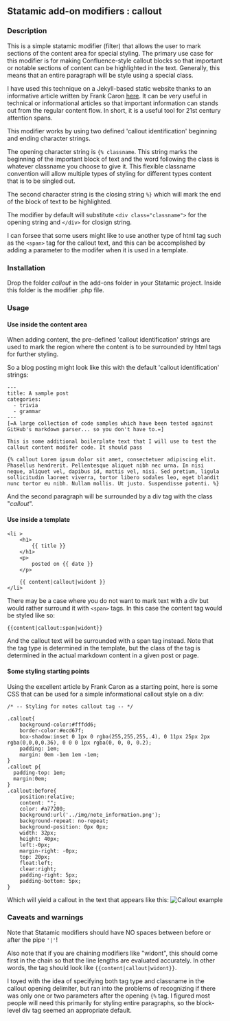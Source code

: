 ## Statamic add-on modifiers : callout

### Description

This is a simple statamic modifier (filter) that allows the user to mark sections of the content area for special styling. The primary use case for this modifier is for making Confluence-style callout blocks so that important or notable sections of content can be highlighted in the text. Generally, this means that an entire paragraph will be style using a special class.

I have used this technique on a Jekyll-based static website thanks to an informative article written by Frank Caron [here](http://frankcaron.com/Flogger/?p=5163). It can be very useful in technical or informational articles so that important information can stands out from the regular content flow. In short, it is a useful tool for 21st century attention spans.

This modifier works by using two defined 'callout identification' beginning and ending character strings.  

The opening character string is ```{% classname```. This string marks the beginning of the important block of text and the word following the class is whatever classname you choose to give it. This flexible classname convention will allow multiple types of styling for different types content that is to be singled out.

The second character string is the closing string ```%}``` which will mark the end of the block of text to be highlighted. 

The modifier by default will substitute ```<div class="classname">``` for the opening string and ```</div>``` for closign string.

I can forsee that some users might like to use another type of html tag such as the ```<span>``` tag for the callout text, and this can be accomplished by adding a parameter to the modifer when it is used in a template.

### Installation

Drop the folder *callout* in the add-ons folder in your Statamic project. Inside this folder is the modifier .php file. 

### Usage

#### Use inside the content area

When adding content, the pre-defined 'callout identification' strings are used to mark the region where the content is to be surrounded by html tags for further styling.

So a blog posting might look like this with the default 'callout identification' strings:

```
---
title: A sample post
categories:
  - trivia
  - grammar
---
[=A large collection of code samples which have been tested against GitHub's markdown parser... so you don't have to.=]

This is some additional boilerplate text that I will use to test the callout content modifer code. It should pass

{% callout Lorem ipsum dolor sit amet, consectetuer adipiscing elit. Phasellus hendrerit. Pellentesque aliquet nibh nec urna. In nisi neque, aliquet vel, dapibus id, mattis vel, nisi. Sed pretium, ligula sollicitudin laoreet viverra, tortor libero sodales leo, eget blandit nunc tortor eu nibh. Nullam mollis. Ut justo. Suspendisse potenti. %} 
```
And the second paragraph will be surrounded by a div tag with the class "*callout*".


#### Use inside a template


```
<li >
	<h1>
		{{ title }}
	</h1>
	<p>
		posted on {{ date }}
	</p>
	
	{{ content|callout|widont }}
</li>
```

There may be a case where you do not want to mark text with a div but would rather surround it with ```<span>``` tags. In this case the content tag would be styled like so:

```
{{content|callout:span|widont}}
```
And the callout text will be surrounded with a span tag instead. Note that the tag type is determined in the template, but the class of the tag is determined in the actual markdown content in a given post or page.


#### Some styling starting points

Using the excellent article by Frank Caron as a starting point, here is some CSS that can be used for a simple informational callout style on a div:
```
/* -- Styling for notes callout tag -- */

.callout{
    background-color:#fffdd6;
    border-color:#ecd67f;
    box-shadow:inset 0 1px 0 rgba(255,255,255,.4), 0 11px 25px 2px rgba(0,0,0,0.36), 0 0 0 1px rgba(0, 0, 0, 0.2);
	padding: 1em;
    margin: 0em -1em 1em -1em;
}
.callout p{
  padding-top: 1em;
  margin:0em;
}
.callout:before{
    position:relative;
    content: ""; 
    color: #a77200;
    background:url('../img/note_information.png');
    background-repeat: no-repeat;
    background-position: 0px 0px;
    width: 32px;
    height: 40px;
    left:-0px;
    margin-right: -0px;
    top: 20px;
    float:left;
    clear:right;
    padding-right: 5px;
    padding-bottom: 5px;
}
```
Which will yield a callout in the text that appears like this:
![Callout example](http://www.clayharmon.com/images/callout.png)

### Caveats and warnings

Note that Statamic modifiers should have NO spaces between before or after the pipe ```'|'```!

Also note that if you are chaining modifiers like "widont", this should come first in the chain so that the line lengths are evaluated accurately. In other words, the tag should look like ```{{content|callout|widont}}```. 

I toyed with the idea of specifying both tag type and classname in the callout opening delimiter, but ran into the problems of recognizing if there was only one or two parameters after the opening ```{%``` tag. I figured most people will need this primarily for styling entire paragraphs, so the block-level div tag seemed an appropriate default.







